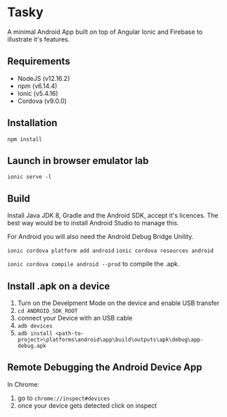 # Tasky

A minimal Android App built on top of Angular Ionic and Firebase to illustrate it's features.

## Requirements
* NodeJS (v12.16.2)
* npm (v6.14.4)
* Ionic (v5.4.16)
* Cordova (v9.0.0)

## Installation

``npm install``

## Launch in browser emulator lab

``ionic serve -l``

## Build

Install Java JDK 8, Gradle and the Android SDK, accept it's licences. The best way would be to install Android Studio to manage this.

For Android you will also need the Android Debug Bridge Unility.

``ionic cordova platform add android``
``ionic cordova resources android``

``ionic cordova compile android --prod`` to compile the .apk.

## Install .apk on a device

1. Turn on the Develpment Mode on the device and enable USB transfer
2. ``cd ANDROID_SDK_ROOT`` 
3. connect your Device with an USB cable
4. ``adb devices``
5. ``adb install <path-to-project>\platforms\android\app\build\outputs\apk\debug\app-debug.apk``

## Remote Debugging the Android Device App

In Chrome: 

1. go to ``chrome://inspect#devices``
2. once your device gets detected click on inspect
